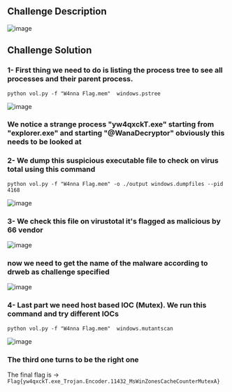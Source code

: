 ## Challenge Description
![image](https://github.com/mohamedyasser998/CyberTalent_Blue_Team_Scholarship_2023/assets/57010124/bbb6bf69-baf0-4d2d-99c5-f83f51840128)

## Challenge Solution
### 1- First thing we need to do is listing the process tree to see all processes and their parent process.

```
python vol.py -f "W4nna Flag.mem"  windows.pstree
```
![image](https://github.com/mohamedyasser998/CyberTalent_Blue_Team_Scholarship_2023/assets/57010124/fba6ccc1-2804-4898-a392-0240475e1923)

### We notice a strange process "yw4qxckT.exe" starting from "explorer.exe" and starting "@WanaDecryptor" obviously this needs to be looked at

### 2- We dump this suspicious executable file to check on virus total using this command

```
python vol.py -f "W4nna Flag.mem" -o ./output windows.dumpfiles --pid 4168
```
![image](https://github.com/mohamedyasser998/CyberTalent_Blue_Team_Scholarship_2023/assets/57010124/cdbb16e8-a357-43d4-bf03-9ec81ed70aac)

### 3- We check this file on virustotal it's flagged as malicious by 66 vendor

![image](https://github.com/mohamedyasser998/CyberTalent_Blue_Team_Scholarship_2023/assets/57010124/90a65d6c-eacb-4f37-b609-f3b674ea38f9)


### now we need to get the name of the malware according to drweb as challenge specified
![image](https://github.com/mohamedyasser998/CyberTalent_Blue_Team_Scholarship_2023/assets/57010124/3c06a993-ab5d-44ca-97b8-f5589c7ef6bd)

### 4- Last part we need host based IOC (Mutex). We run this command and try different IOCs

```
python vol.py -f "W4nna Flag.mem"  windows.mutantscan
```

![image](https://github.com/mohamedyasser998/CyberTalent_Blue_Team_Scholarship_2023/assets/57010124/d10c4a2f-a552-4651-bdfd-a0511f9ea994)

### The third one turns to be the right one


The final flag is &rarr; `Flag{yw4qxckT.exe_Trojan.Encoder.11432_MsWinZonesCacheCounterMutexA}`
